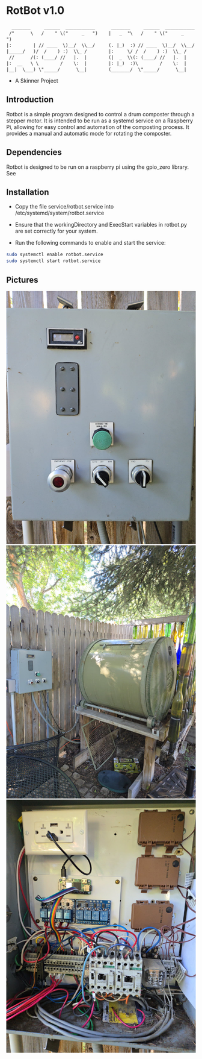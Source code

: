 # RotBot v1.0

```
  _______     ______  ___________      _______     ______  ___________ 
 /"      \   /    " \("     _   ")    |   _  "\   /    " \("     _   ")
|:        | // ____  \)__/  \\__/     (. |_)  :) // ____  \)__/  \\__/ 
|_____/   )/  /    ) :)  \\_ /        |:     \/ /  /    ) :)  \\_ /    
 //      /(: (____/ //   |.  |        (|  _  \\(: (____/ //   |.  |    
|:  __   \ \        /    \:  |        |: |_)  :)\        /    \:  |    
|__|  \___) \"_____/      \__|        (_______/  \"_____/      \__|    
```

- A Skinner Project


## Introduction

Rotbot is a simple program designed to control a drum composter through a stepper motor. It is intended to be run as a systemd service on a Raspberry Pi, allowing for easy control and automation of the composting process.  It provides a manual and automatic mode for rotating the composter.

## Dependencies

Rotbot is designed to be run on a raspberry pi using the gpio_zero library.  See 

## Installation

* Copy the file service/rotbot.service into /etc/systemd/system/rotbot.service

* Ensure that the workingDirectory and ExecStart variables in rotbot.py are set correctly for your system.

* Run the following commands to enable and start the service:

```bash
sudo systemctl enable rotbot.service
sudo systemctl start rotbot.service
```

## Pictures

![alt text](pictures/composter_1.jpg "Composter 1")
![alt text](pictures/composter_2.jpg "Composter 2")
![alt text](pictures/composter_3.jpg "Composter 3")

